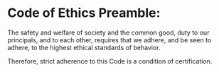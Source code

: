 # Code of Ethics Preamble:

The safety and welfare of society and the common good, duty to our principals, and to each other, requires that we adhere, and be seen to adhere, to the highest ethical standards of behavior.

Therefore, strict adherence to this Code is a condition of certification.

